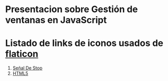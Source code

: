 # Presentacion sobre Gestión de ventanas en JavaScript


# Listado de links de iconos usados de [flaticon](https://www.flaticon.es/)
1. [Señal De Stop](https://www.flaticon.es/icono-gratis/senal-de-stop_1743240?term=stop&page=1&position=25&page=1&position=25&related_id=1743240&origin=search)
2. [HTML5](https://www.flaticon.es/icono-gratis/html5_226269?term=html5&page=1&position=8&page=1&position=8&related_id=226269&origin=search)
